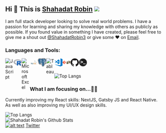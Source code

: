 ## Hi 👋 This is [Shahadat Robin](https://robin-s-portfolio.web.app/)  ![](https://komarev.com/ghpvc/?username=Sh-robin025&color=blue)

I am full stack developer looking to solve real world problems. I have a passion for learning and sharing my knowledge with others as publicly as possible. If you found value in something I have created, please feel free to give me a shout out [@ShahadatRobin3](https://twitter.com/ShahadatRobin3) or give some ♥ on [Email](sh.robin025@gmail.com).

### Languages and Tools:
<img align="left" alt="JavaScript" width="26px" src="https://html5hive.org/wp-content/uploads/2014/06/js_800x800.jpg" />
<img align="left" alt="R" width="26px" src="https://raw.githubusercontent.com/github/explore/80688e429a7d4ef2fca1e82350fe8e3517d3494d/topics/r/r.png" />
<img align="left" alt="Microsoft Excel" width="26px" src="https://img.icons8.com/color/452/microsoft-excel-2019--v1.png" />
<img align="left" alt="MySQL" width="26px" src="https://raw.githubusercontent.com/github/explore/80688e429a7d4ef2fca1e82350fe8e3517d3494d/topics/mysql/mysql.png" />
<img align="left" alt="PostgreSQL" width="26px" src="https://raw.githubusercontent.com/github/explore/80688e429a7d4ef2fca1e82350fe8e3517d3494d/topics/postgresql/postgresql.png" />
<img align="left" alt="Tableau" width="26px" src="https://cdn.worldvectorlogo.com/logos/tableau-software.svg" />
<img align="left" alt="Visual Studio Code" width="26px" src="https://raw.githubusercontent.com/github/explore/80688e429a7d4ef2fca1e82350fe8e3517d3494d/topics/visual-studio-code/visual-studio-code.png" />
<img align="left" alt="Git" width="26px" src="https://raw.githubusercontent.com/github/explore/80688e429a7d4ef2fca1e82350fe8e3517d3494d/topics/git/git.png" />
<img align="left" alt="GitHub" width="26px" src="https://raw.githubusercontent.com/github/explore/78df643247d429f6cc873026c0622819ad797942/topics/github/github.png" />
<img align="left" alt="HTML5" width="26px" src="https://raw.githubusercontent.com/github/explore/80688e429a7d4ef2fca1e82350fe8e3517d3494d/topics/terminal/terminal.png" />

<br />
<br />

![Top Langs](https://github-readme-stats.vercel.app/api/top-langs/?username=Sh-robin025&theme=synthwave "Shahadat Robin's Top Languages Card")

### What I am focusing on...👨‍💻
Currently improving my React skills: NextJS, Gatsby JS and React Native. As well as also improving my UI/UX design skills.

<!-- ![Shahadat Robin' GitHub stats](https://github-readme-stats.vercel.app/api?username=Sh-robin025&theme=synthwave&show_icons=true&count_private=true "Shahadat Robin's GutHub Stats") -->
![Top Langs](https://github-readme-stats.vercel.app/api/top-langs/?username=Sh-robin025&theme=synthwave "Shahadat Robin's Top Languages Card")
<img align="left" width="500" alt="Shahadat Robin's Github Stats" src="https://github-readme-stats.vercel.app/api?username=Sh-robin025&theme=synthwave&show_icons=true&hide_border=true" />

<a href="https://www.linkedin.com/in/sh-robin025/"> ![alt text](https://img.shields.io/badge/-LinkedIn-0e76a8?style=plastic&logo=linkedIn)</a>
<a class="icon-twitter social-button color" href="https://www.linkedin.com/in/sh-robin025/">Twitter</a>

<!-- Here are some ideas to get you started:  Feel free to reach out in case you want to just get in touch also.

- 🔭 I’m currently learning at -- Programing-hero
- 🌱 I’m currently learning -- MERN stack
- 💬 Ask me about -- anything
- 📫 How to reach me ? -- social media
- 😄 Pronouns -- he/him
- ⚡ Fun fact -- i am half finish ! -->


